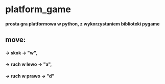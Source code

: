 # platform_game
#### prosta gra platformowa w python, z wykorzystaniem biblioteki pygame

## move:
####  -> skok -> "w",
####  -> ruch w lewo -> "a",
####  -> ruch w prawo -> "d"
